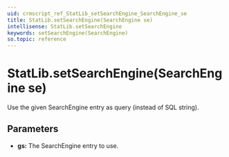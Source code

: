 ```yaml
---
uid: crmscript_ref_StatLib_setSearchEngine_SearchEngine_se
title: StatLib.setSearchEngine(SearchEngine se)
intellisense: StatLib.setSearchEngine
keywords: setSearchEngine(SearchEngine)
so.topic: reference
---
```


# StatLib.setSearchEngine(SearchEngine se)

Use the given SearchEngine entry as query (instead of SQL string).

## Parameters

* **gs:** The SearchEngine entry to use.

